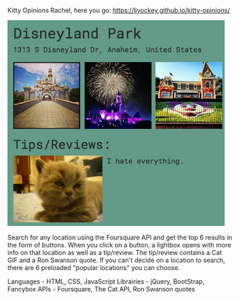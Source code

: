 Kitty Opinions
Rachel, here you go: https://ljyockey.github.io/kitty-opinions/

<img src="img/screenshot.png" alt="screenshot">

Search for any location using the Foursquare API and get the top 6 results in the form of buttons.
When you click on a button, a lightbox opens with more info on that location as well as a tip/review.
The tip/review contains a Cat GIF and a Ron Swanson quote.
If you can't decide on a location to search, there are 6 preloaded "popular locations" you can choose.

Languages - HTML, CSS, JavaScript
Librairies - jQuery, BootStrap, Fancybox
APIs - Foursquare, The Cat API, Ron Swanson quotes
